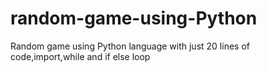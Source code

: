 # random-game-using-Python
Random game using Python language with just 20 lines of code,import,while and if else loop
